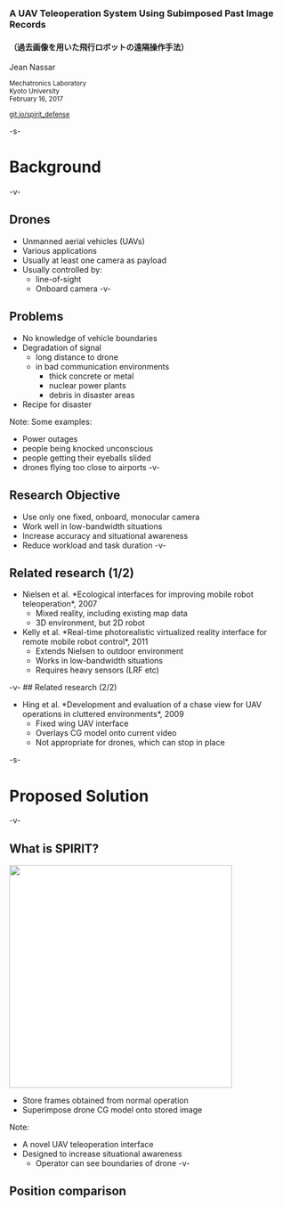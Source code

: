 <!-- .slide: data-state="no-toc-progress" -->
### A UAV Teleoperation System Using Subimposed Past Image Records <!-- .element: class="no-toc-progress" -->
#### （過去画像を用いた飛行ロボットの遠隔操作手法）

Jean Nassar

<small>Mechatronics Laboratory<br/>
Kyoto University<br/>
February 16, 2017</small>

<a href="https://git.io/spirit_defense"><small>git.io/spirit_defense</small></a>

-s-
# Background
-v-
## Drones
- Unmanned aerial vehicles (UAVs)
- Various applications
- Usually at least one camera as payload
- Usually controlled by:
  - line-of-sight
  - Onboard camera <!-- .element: class="fragment highlight-blue" -->
-v-
## Problems
- No knowledge of vehicle boundaries
- Degradation of signal
  - long distance to drone
  - in bad communication environments
    <ul class="fragment">
      <li>thick concrete or metal</li>
      <li>nuclear power plants</li>
      <li>debris in disaster areas</li>
    </ul>
- Recipe for disaster<!-- .element: class="fragment" -->

Note: Some examples:
  - Power outages
  - people being knocked unconscious
  - people getting their eyeballs slided
  - drones flying too close to airports
-v-
## Research Objective
- Use only one fixed, onboard, monocular camera <!-- .element: class="fragment" -->
- Work well in low-bandwidth situations <!-- .element: class="fragment" -->
- Increase accuracy and situational awareness <!-- .element: class="fragment" -->
- Reduce workload and task duration <!-- .element: class="fragment" -->
-v-
## Related research (1/2)
<ul>
  <li class="fragment">Nielsen et al. *Ecological interfaces for improving mobile robot teleoperation*, 2007
    <ul>
      <li>Mixed reality, including existing map data</li>
      <li>3D environment, but 2D robot</li>
    </ul></li>
  <li class="fragment">Kelly et al. *Real-time photorealistic virtualized reality interface for remote mobile robot control*, 2011
    <ul>
      <li>Extends Nielsen to outdoor environment</li>
      <li>Works in low-bandwidth situations</li>
      <li>Requires heavy sensors (LRF etc)</li>
    </ul></li>
</ul>
-v-
## Related research (2/2)
<ul>
  <li class="fragment">Hing et al. *Development and evaluation of a chase view for UAV operations in cluttered environments*, 2009
    <ul>
      <li>Fixed wing UAV interface</li>
      <li>Overlays CG model onto current video</li>
      <li>Not appropriate for drones, which can stop in place</li>
    </ul></li>
</ul>

-s-
# Proposed Solution
-v-
## What is SPIRIT?
<table height="100%">
<img src="media/spirit_defense/spirit_summary.png" width=400 style="background-color:white;">

- Store frames obtained from normal operation
- Superimpose drone CG model onto stored image

Note:
- A novel UAV teleoperation interface
- Designed to increase situational awareness
  - Operator can see boundaries of drone
-v-
## Position comparison
<table height="100%">
  <tr>
    <td style="vertical-align:top">
      <img src="media/spirit_defense/drones_ref.png" width=400/><br/>
      <small>$l_0$: reference distance</small><br/>
      <small>$D$: with respect to drone
    </td>
    <td style="vertical-align:top">
      <ul>
	<li class="fragment">closeness to centre: $\sqrt{\Delta x_D^2 + \Delta z_D^2}/{l_0}$</li>
	<li class="fragment">difference in yaw: $\Delta \psi_D^2$</li>
	<li class="fragment">distance: $((l_D - l_0)/l_0)^2$</li>
      </ul>
    </td>
  </tr>
</table>
-v-
## Frame comparison
<table height="100%">
  <tr>
    <td style="vertical-align:top">
      <img src="media/spirit_defense/frames_ref.png" width=400/><br/>
      <small>$l_0$: reference distance</small><br/>
      <small>$F$: with respect to frame
    </td>
    <td style="vertical-align:top">
      <ul>
	<li class="fragment">difference in yaw: $\Delta \psi_F^2$</li>
	<li class="fragment">distance: $l_F/l_0$</li>
      </ul>
    </td>
  </tr>
</table>
-v-
## Evaluation function
$E(f) =  k_1\sqrt{\Delta x_D^2 + \Delta z_D^2}/{l_0} $

  $+ k_2\Delta \psi_D^2  + k_3\left(\left(l_D - l_0\right)/l_0\right)^2$

  $+ k_4\Delta \psi_F^2 + k_5l_F/l_0$

Select $\underset{f}{\arg\min}\left(E\left(f\right)\right);\ f \in\,$frame buffer

-s-
# Making Of
-v-
## Components
- ROS Kinetic in a Docker container
- OpenGL for visualization
- Python 2.7 and associated packages
- Easy to configure 
  - change YAML config file 
  - regenerate launch files from xacro.
- PS3 controller
-v-
## Overview
<img src="media/spirit_defense/flowchart.png" width=400/>

Note:
- Operator sends commands to AR.Drone
- Get pose and orientation from mocap
- Reduce drone video frequency to simulate bad signal
- Associate each frame with its pose
- Store all frames in chronological array (actually a deque)
- With each pose, select best frame and overlay

-s-
# Experiment
-v-
## Procedure
<table height="100%">
  <tr>
    <td style="vertical-align:top">
      <img src="media/spirit_defense/drone_long_target.jpg" width=360/>
    </td>
    <td style="vertical-align:top">
      <ul>
	<li>Fly drone to target using either:
	  <ul>
	    <li>Onboard view</li>
	    <li>SPIRIT view</li>
	  </ul>
	</li>
        <li>Press a button when arrived</li>
        <li>Repeat experiment with same method</li>
        <li>Repeat process with remaining method</li>
      </ul>
    </td>
  </tr>
</table>
-v-
## Participants
- 9 participants
- All male, Kyoto University students
- Age was 24.2$\,\pm\,$2.1 years
- Practice session first
- Odd-numbered participants: Onboard then SPIRIT
- Even-numbered participants: SPIRIT then Onboard
-v-
## Data collection
- Recording to mpeg:
  - Bird's-eye view
  - Onboard output
  - SPIRIT outuput
- ROS data recorded to Bag files.
-v-
## Onboard video
<video data-autoplay src="media/spirit_defense/onboard.mp4"></video>
-v-
## SPIRIT video
<video data-autoplay src="media/spirit_defense/spirit.mp4"></video>

-s-
# Results
-v-
## Credibility Interval (CI) <!-- .element: class="no-toc-progress" -->
- Significance at 95%
- <span class="fragment highlight-green">Significant</span> or <span class="fragment highlight-red">non-significant</span>
-v-
## Effect size (Hedges's $g$) <!-- .element: class="no-toc-progress" -->

|$g$|effect size|
|---|---|
|0.01|very small|
|0.20|small|
|0.50|medium|
|0.80|large|
|1.20|very large|
|2.0|huge|
-v-
## Ground tracks
![](./media/spirit_defense/paths_overview.png)
-v-
## Path length
![](./media/spirit_defense/movement.png)

+9.5% (CI=86.1%, $g$=0.391) <!-- .element: class="fragment highlight-red" -->
-v-
## Accuracy
![](./media/spirit_defense/rms.png)

+39.8% (CI=98.1%, $g$=1.053) <!-- .element: class="fragment highlight-green" -->
-v-
## Duration
![](./media/spirit_defense/duration.png)

+12.9% (CI=81.5%, $g$=0.304) <!-- .element: class="fragment highlight-red" -->
-v-
## NASA-TLX
![](./media/spirit_defense/tlx_results.png)

$-$37.5% (CI=97.6%, $g$=$-$0.978) <!-- .element: class="fragment highlight-green" -->
-v-
## NASA-TLX components
![](./media/spirit_defense/tlx_components.png)
-v-
## Survey
![](./media/spirit_defense/survey_results.png)

+35.7% (CI=98.8%, $g$=1.304) <!-- .element: class="fragment highlight-green" -->
-v-
## Survey components
![](./media/spirit_defense/survey_components.png)

Note:
- Position awareness: +41.4% (CI=95.8%, g=0.909)
- Position control: +44.8% (CI=97.9%, g=1.173)
- Rel pos awareness: +105.3% (CI=98.8%, g=1.415)
- Rel pos control: +108.7% (CI=99.9%, g=2.511)

-s-
# Conclusions
-v-
## Future work
- Make evaluation more efficient
- Increase buffer size
- Add zooming for smoother transitions
- Investigate:
  - rotating the horizon to keep it level
  - adding depth cues
  - handling moving behind obstacles

-s-
<!-- .slide: data-state="no-toc-progress" -->
## Thank you for listening <!-- .element: class="no-toc-progress" -->
> because […] if you don’t know where you are, then you don’t know where you’re going. And if you don’t know where you’re going, you’re probably going wrong.

Terry Pratchett
